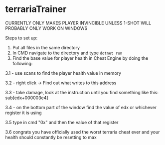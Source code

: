 # terrariaTrainer

CURRENTLY ONLY MAKES PLAYER INVINCIBLE UNLESS 1-SHOT
WILL PROBABLY ONLY WORK ON WINDOWS

Steps to set up:

1. Put all files in the same directory
2. In CMD navigate to the directory and type `dotnet run`
3. Find the base value for player health in Cheat Engine by doing the following:

3.1 - use scans to find the player health value in memory

3.2 - right click -> Find out what writes to this address

3.3 - take damage, look at the instruction until you find something like this: sub[edx+000003e4]

3.4 - on the bottom part of the window find the value of edx or whichever register it is using

3.5 type in cmd "0x" and then the value of that register

3.6 congrats you have officially used the worst terraria cheat ever and your health should constantly be resetting to max
